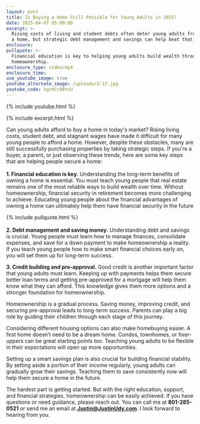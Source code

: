 ```yaml
---
layout: post
title: Is Buying a Home Still Possible for Young Adults in 2025?
date: 2025-04-07 05:00:00
excerpt: >-
  Rising costs of living and student debts often deter young adults from buying
  a home, but strategic debt management and savings can help beat that. 
enclosure:
pullquote: >-
  Financial education is key to helping young adults build wealth through
  homeownership.
enclosure_type: video/mp4
enclosure_time:
use_youtube_image: true
youtube_alternate_image: /uploads/2-17.jpg
youtube_code: kgcKCr88tvU
---
```

{% include youtube.html %}

{% include excerpt.html %}

Can young adults afford to buy a home in today's market? Rising living costs, student debt, and stagnant wages have made it difficult for many young people to afford a home. However, despite these obstacles, many are still successfully purchasing properties by taking strategic steps. If you're a buyer, a parent, or just observing these trends, here are some key steps that are helping people secure a home:<br><br>**1\. Financial education is key.** Understanding the long-term benefits of owning a home is essential. You must teach young people that real estate remains one of the most reliable ways to build wealth over time. Without homeownership, financial security in retirement becomes more challenging to achieve. Educating young people about the financial advantages of owning a home can ultimately help them have financial security in the future

{% include pullquote.html %}<br><br>**2\. Debt management and saving money.** Understanding debt and savings is crucial. Young people must learn how to manage finances, consolidate expenses, and save for a down payment to make homeownership a reality. If you teach young people how to make smart financial choices early on, you will set them up for long-term success.

**3\. Credit building and pre-approval.** Good credit is another important factor that young adults must learn. Keeping up with payments helps them secure better loan terms and getting pre-approved for a mortgage will help them know what they can afford. This knowledge gives them more options and a stronger foundation for homeownership.

Homeownership is a gradual process. Saving money, improving credit, and securing pre-approval leads to long-term success. Parents can play a big role by guiding their children through each stage of this journey.

Considering different housing options can also make homebuying easier. A first home doesn’t need to be a dream home. Condos, townhomes, or fixer-uppers can be great starting points too. Teaching young adults to be flexible in their expectations will open up more opportunities.

Setting up a smart savings plan is also crucial for building financial stability. By setting aside a portion of their income regularly, young adults can gradually grow their savings. Teaching them to save consistently now will help them secure a home in the future.

The hardest part is getting started. But with the right education, support, and financial strategies, homeownership can be easily achieved. If you have questions or need guidance, please reach out. You can call me at **801-285-0521** or send me an email at [**Justin@JustinUdy.com**](mailto:Justin@JustinUdy.com). I look forward to hearing from you.